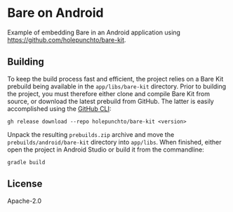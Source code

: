 # Bare on Android

Example of embedding Bare in an Android application using <https://github.com/holepunchto/bare-kit>.

## Building

To keep the build process fast and efficient, the project relies on a Bare Kit prebuild being available in the `app/libs/bare-kit` directory. Prior to building the project, you must therefore either clone and compile Bare Kit from source, or download the latest prebuild from GitHub. The latter is easily accomplished using the [GitHub CLI](https://cli.github.com):

```console
gh release download --repo holepunchto/bare-kit <version>
```

Unpack the resulting `prebuilds.zip` archive and move the `prebuilds/android/bare-kit` directory into `app/libs`. When finished, either open the project in Android Studio or build it from the commandline:

```console
gradle build
```

## License

Apache-2.0
